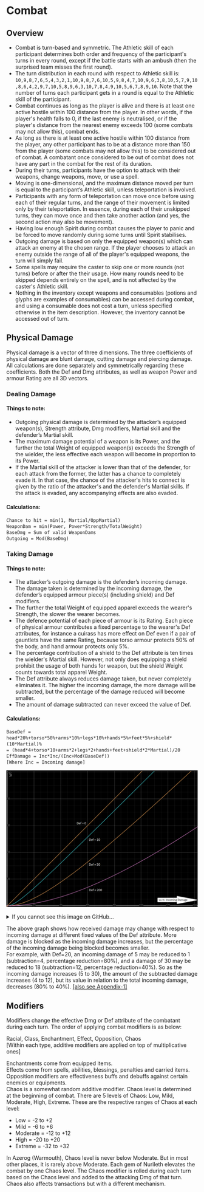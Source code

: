 # Combat

## Overview

- Combat is turn-based and symmetric. The Athletic skill of each participant determines both order and frequency of the participant's turns in every round, except if the battle starts with an ambush (then the surprised team misses the first round).
- The turn distribution in each round with respect to Athletic skill is: `10,9,8,7,6,5,4,3,2,1,10,9,8,7,6,10,5,9,8,4,7,10,9,6,3,8,10,5,7,9,10,8,6,4,2,9,7,10,5,8,9,6,3,10,7,8,4,9,10,5,6,7,8,9,10`. Note that the number of turns each participant gets in a round is equal to the Athletic skill of the participant.
- Combat continues as long as the player is alive and there is at least one active hostile within 100 distance from the player. In other words, if the player's health falls to 0, if the last enemy is neutralised, or if the player's distance from the nearest enemy exceeds 100 (some combats may not allow this), combat ends.
- As long as there is at least one active hostile within 100 distance from the player, any other participant has to be at a distance more than 150 from the player (some combats may not allow this) to be considered out of combat. A combatant once considered to be out of combat does not have any part in the combat for the rest of its duration.
- During their turns, participants have the option to attack with their weapons, change weapons, move, or use a spell.
- Moving is one-dimensional, and the maximum distance moved per turn is equal to the participant’s Athletic skill, unless teleportation is involved.
- Participants with any form of teleportation can move once before using each of their regular turns, and the range of their movement is limited only by their teleportation. In essence, during each of their unskipped turns, they can move once and then take another action (and yes, the second action may also be movement).
- Having low enough Spirit during combat causes the player to panic and be forced to move randomly during some turns until Spirit stabilises.
- Outgoing damage is based on only the equipped weapon(s) which can attack an enemy at the chosen range. If the player chooses to attack an enemy outside the range of all of the player's equipped weapons, the turn will simply fail.
- Some spells may require the caster to skip one or more rounds (not turns) before or after the their usage. How many rounds need to be skipped depends entirely on the spell, and is not affected by the caster's Athletic skill.
- Nothing in the inventory except weapons and consumables (potions and glyphs are examples of consumables) can be accessed during combat, and using a consumable does not cost a turn, unless specified otherwise in the item description. However, the inventory cannot be accessed out of turn.

## Physical Damage

Physical damage is a vector of three dimensions. The three coefficients of physical damage are blunt damage, cutting damage and piercing damage. All calculations are done separately and symmetrically regarding these coefficients. Both the Def and Dmg attributes, as well as weapon Power and armour Rating are all 3D vectors.

### Dealing Damage

#### Things to note:

- Outgoing physical damage is determined by the attacker’s equipped weapon(s), Strength attribute, Dmg modifiers, Martial skill and the defender’s Martial skill.
- The maximum damage potential of a weapon is its Power, and the further the total Weight of equipped weapon(s) exceeds the Strength of the wielder, the less effective each weapon will become in proportion to its Power.
- If the Martial skill of the attacker is lower than that of the defender, for each attack from the former, the latter has a chance to completely evade it. In that case, the chance of the attacker's hits to connect is given by the ratio of the attacker's and the defender's Martial skills. If the attack is evaded, any accompanying effects are also evaded.

#### Calculations:

```
Chance to hit = min(1, Martial/OppMartial)
WeaponDam = min(Power, Power*Strength/TotalWeight)
BaseDmg = Sum of valid WeaponDams
Outgoing = Mod(BaseDmg)
```

### Taking Damage

#### Things to note:

- The attacker’s outgoing damage is the defender’s incoming damage. The damage taken is determined by the incoming damage, the defender’s equipped armour piece(s) (including shield) and Def modifiers.
- The further the total Weight of equipped apparel exceeds the wearer's Strength, the slower the wearer becomes.
- The defence potential of each piece of armour is its Rating. Each piece of physical armour contributes a fixed percentage to the wearer's Def attributes, for instance a cuirass has more effect on Def even if a pair of gauntlets have the same Rating, because torso armour protects 50% of the body, and hand armour protects only 5%.
- The percentage contribution of a shield to the Def attribute is ten times the wielder's Martial skill. However, not only does equipping a shield prohibit the usage of both hands for weapon, but the shield Weight counts towards total apparel Weight.
- The Def attribute always reduces damage taken, but never completely eliminates it. The higher the incoming damage, the more damage will be subtracted, but the percentage of the damage reduced will become smaller.
- The amount of damage subtracted can never exceed the value of Def.

#### Calculations:

```
BaseDef = head*20%+torso*50%+arms*10%+legs*10%+hands*5%+feet*5%+shield*(10*Martial)%
= (head*4+torso*10+arms*2+legs*2+hands+feet+shield*2*Martial)/20
EffDamage = Inc*Inc/(Inc+Mod(BaseDef))
[Where Inc = Incoming damage]
```

![Graph: Damage taken wrt incoming damage, at constant Def values.](Handbook_files/wrtinc-def-10-50-200.png)

<details>
<summary>If you cannot see this image on GitHub...</summary>

Certain ISPs (like Jio) block _raw.githubusercontent.com_ for some reason, which causes repository images to not load. If you have this problem, please use a VPN or connect through a different ISP.

</details>

The above graph shows how received damage may change with respect to incoming damage at different fixed values of the Def attribute. More damage is blocked as the incoming damage increases, but the percentage of the incoming damage being blocked becomes smaller. \
For example, with Def=20, an incoming damage of 5 may be reduced to 1 (subtraction=4, percentage reduction=80%), and a damage of 30 may be reduced to 18 (subtraction=12, percentage reduction=40%). So as the incoming damage increases (5 to 30), the amount of the subtracted damage increases (4 to 12), but its value in relation to the total incoming damage, decreases (80% to 40%). [[also see Appendix-1]](Appendices.md#appendix-1-a-rant-about-ac)

## Modifiers

Modifiers change the effective Dmg or Def attribute of the combatant during each turn. The order of applying combat modifiers is as below:

Racial, Class, Enchantment, Effect, Opposition, Chaos \
[Within each type, additive modifiers are applied on top of multiplicative ones]

Enchantments come from equipped items. \
Effects come from spells, abilities, blessings, penalties and carried items. \
Opposition modifiers are effectiveness buffs and debuffs against certain enemies or equipments. \
Chaos is a somewhat random additive modifier. Chaos level is determined at the beginning of combat. There are 5 levels of Chaos: Low, Mild, Moderate, High, Extreme. These are the respective ranges of Chaos at each level:

* Low = -2 to +2
* Mild = -6 to +6
* Moderate = -12 to +12
* High = -20 to +20
* Extreme = -32 to +32

In Azerog (Warmouth), Chaos level is never below Moderate. But in most other places, it is rarely above Moderate. Each gem of Nurileth elevates the combat by one Chaos level. The Chaos modifier is rolled during each turn based on the Chaos level and added to the attacking Dmg of that turn. Chaos also affects transactions but with a different mechanism.
